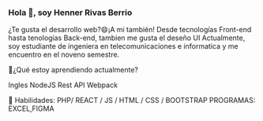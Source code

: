 ### Hola  👋, soy Henner Rivas Berrio
  ¿Te gusta el desarrollo web?😄¡A mi también! Desde tecnologías Front-end hasta tenologías Back-end, tambien me gusta el deseño UI 
Actualmente, soy estudiante de ingeniera en telecomunicaciones e informatica y me encuentro en el noveno semestre.


🌱¿Qué estoy aprendiendo actualmente?

Ingles
NodeJS 
Rest API
Webpack


🔭 Habilidades: PHP/ REACT / JS / HTML / CSS / BOOTSTRAP
PROGRAMAS: EXCEL,FIGMA
